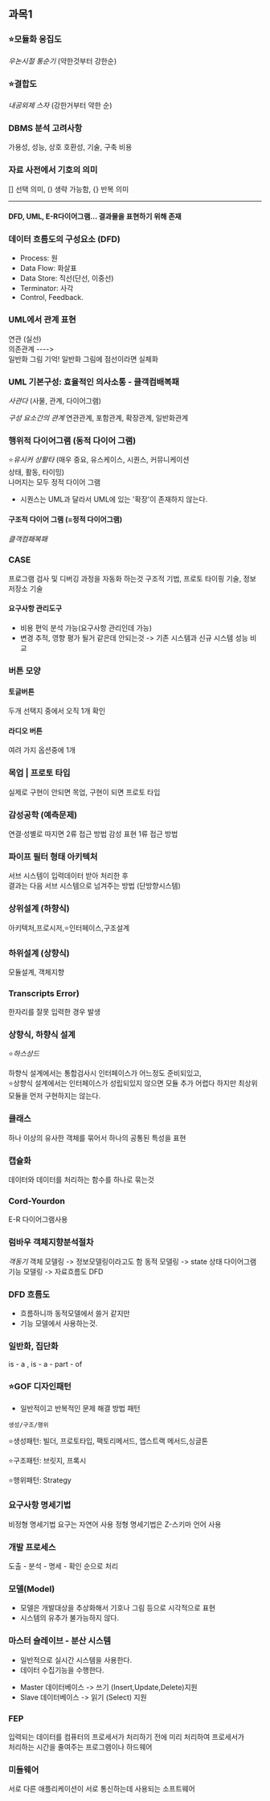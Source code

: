 ## 과목1
### ⭐모듈화 응집도
*우논시절 통순기* (약한것부터 강한순)

### ⭐결합도
*내공외제 스자* (강한거부터 약한 순)

### DBMS 분석 고려사항
가용성, 성능, 상호 호환성, 기술, 구축 비용

### 자료 사전에서 기호의 의미
[] 선택 의미, () 생략 가능함, {} 반복 의미

-----------------------------
#### DFD, UML, E-R다이어그램... 결과물을 표현하기 위해 존재
### 데이터 흐름도의 구성요소 (DFD)

- Process: 원
- Data Flow: 화살표
- Data Store: 직선(단선, 이중선)
- Terminator: 사각
- Control, Feedback.
### UML에서 관계 표현
연관 (실선) \
의존관계 ---->\
일반화 그림 기억!
일반화 그림에 점선이라면 실체화

### UML 기본구성: 효율적인 의사소통 - 클객컴배복패
*사관다* (사물, 관계, 다이어그램)

*구성 요소간의 관계*
연관관계, 포함관계, 확장관계, 일반화관계

### 행위적 다이어그램 (동적 다이어 그램)
⭐*유시커 상활타* (매우 중요, 유스케이스, 시퀀스, 커뮤니케이션\
상태, 활동, 타이밍)\
나머지는 모두 정적 다이어 그램

* 시퀀스는 UML과 달라서 UML에 있는 '확장'이 존재하지 않는다.

#### 구조적 다이어 그램 (=정적 다이어그램)
*클객컴패복패*

### CASE
프로그램 검사 및 디버깅 과정을 자동화 하는것
구조적 기법, 프로토 타이핑 기술, 정보 저장소 기술

#### 요구사항 관리도구
- 비용 편익 분석 가능(요구사항 관리인데 가능)
- 변경 추적, 영향 평가
될거 같은데 안되는것 -> 기존 시스템과 신규 시스템 성능 비교


### 버튼 모양
#### 토글버튼
두개 선택지 중에서 오직 1개 확인
#### 라디오 버튼
여려 가지 옵션중에 1개

### 목업 | 프로토 타입
실제로 구현이 안되면 목업, 구현이 되면 프로토 타입

### 감성공학 (예측문제)
연결·성별로 따지면 2류 접근 방법
감성 표현 1류 접근 방법

### 파이프 필터 형태 아키텍처
서브 시스템이 입력데이터 받아 처리한 후\
결과는 다음 서브 시스템으로 넘겨주는 방법 (단방향시스템)

###  상위설계 (하향식)
아키텍처,프로시저,⭐인터페이스,구조설계

### 하위설계 (상향식)
모듈설계, 객체지향

### Transcripts Error)
한자리를 잘못 입력한 경우 발생

### 상향식, 하향식 설계
⭐*하스상드*

하향식 설계에서는 통합검사시 인터페이스가 어느정도 준비되있고,\
⭐상향식 설계에서는 인터페이스가 성립되있지 않으면 모듈 추가 어렵다 하지만 최상위 모듈을 먼저 구현하지는 않는다. 

### 클래스 
하나 이상의 유사한 객체를 묶어서 하나의 공통된 특성을 표현

### 캡슐화
데이터와 데이터를 처리하는 함수를 하나로 묶는것

### Cord-Yourdon
E-R 다이어그램사용

### 럼바우 객체지향분석절차
*객동기*
객체 모델링 -> 정보모델링이라고도 함
동적 모델링 -> state 상태 다이어그램
기능 모델링 -> 자료흐름도 DFD

### DFD 흐름도
* 흐름하니까 동적모델에서 쓸거 같지만
* 기능 모델에서 사용하는것.

### 일반화, 집단화
is - a , is - a - part - of

### ⭐GOF 디자인패턴
- 일반적이고 반복적인 문제 해결 방법 패턴
~~~
생성/구조/행위
~~~

⭐생성패턴: 빌더, 프로토타입, 팩토리메서드, 앱스트랙 메서드,싱글톤

⭐구조패턴: 브릿지, 프록시

⭐행위패턴: Strategy

### 요구사항 명세기법
비정형 명세기법 요구는 자연어 사용
정형 명세기법은 Z-스키마 언어 사용

### 개발 프로세스
도출 - 분석 - 명세 - 확인 순으로 처리

### 모델(Model)
- 모델은 개발대상을 추상화해서 기호나 그림 등으로 시각적으로 표현
- 시스템의 유추가 불가능하지 않다.

### 마스터 슬레이브 - 분산 시스템
* 일반적으로 실시간 시스템을 사용한다.
* 데이터 수집기능을 수행한다.
- Master 데이터베이스 -> 쓰기 (Insert,Update,Delete)지원
- Slave 데이터베이스 -> 읽기 (Select) 지원

### FEP
입력되는 데이터를 컴퓨터의 프로세서가 처리하기 전에 미리 처리하여 프로세서가\
처리하는 시간을 줄여주는 프로그램이나 하드웨어

### 미들웨어
서로 다른 애플리케이션이 서로 통신하는데 사용되는 소프트웨어
